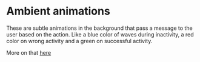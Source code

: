 # Ambient animations
These are subtle animations in the background that pass a message to the user
based on the action. Like a blue color of waves during inactivity, a red color
on wrong activity and a green on successful activity.

More on that [here](https://msdn.microsoft.com/en-us/library/ff318680(v=surface.10).aspx)
